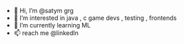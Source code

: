 - 👋 Hi, I’m @satym grg
- 👀 I’m interested in java , c game devs , testing , frontends 
- 🌱 I’m currently learning ML 
- 📫 reach me @linkedIn

<!---
Always ready to work on innovative ideas/projects 
---

